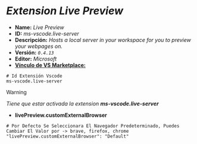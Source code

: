 <!-- Autor: Daniel Benjamin Perez Morales -->
<!-- GitHub: https://github.com/DanielBenjaminPerezMoralesDev13 -->
<!-- Gitlab: https://gitlab.com/DanielBenjaminPerezMoralesDev13 -->
<!-- Correo electrónico: danielperezdev@proton.me -->

# ***Extension Live Preview***

- **Name:** *Live Preview*
- **ID:** *ms-vscode.live-server*
- **Descripción:** *Hosts a local server in your workspace for you to preview your webpages on.*
- **Versión:** *`0.4.13`*
- **Editor:** *Microsoft*
- **[Vínculo de VS Marketplace:](https://marketplace.visualstudio.com/items?itemName=ms-vscode.live-server "https://marketplace.visualstudio.com/items?itemName=ms-vscode.live-server")**

```plaintext
# Id Extensión Vscode
ms-vscode.live-server
```

> [!WARNING]
> *Tiene que estar activada la extension **ms-vscode.live-server***

- **livePreview.customExternalBrowser**

```plaintext
# Por Defecto Se Seleccionara El Navegador Predeterminado, Puedes Cambiar El Valor por -> brave, firefox, chrome
"livePreview.customExternalBrowser": "Default"
```

